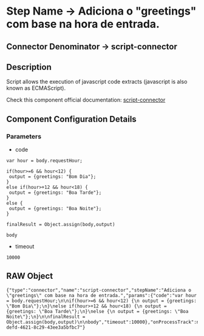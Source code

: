 # Step Name -> Adiciona o "greetings" com base na hora de entrada.
## Connector Denominator -> script-connector

## Description

Script allows the execution of javascript code extracts (javascript is also known as ECMAScript).

Check this component official documentation: [script-connector](https://docs.digibee.com/documentation/components/tools/script "Digibee script-connector documentation")

## Component Configuration Details
### Parameters

* code
```
var hour = body.requestHour;

if(hour>=6 && hour<12) {
 output = {greetings: "Bom Dia"};
}
else if(hour>+12 && hour<18) {
 output = {greetings: "Boa Tarde"};
}
else {
 output = {greetings: "Boa Noite"};
}

finalResult = Object.assign(body,output)

body
```

* timeout
```
10000
```


## RAW Object

```
{"type":"connector","name":"script-connector","stepName":"Adiciona o \"greetings\" com base na hora de entrada.","params":{"code":"var hour = body.requestHour;\n\nif(hour>=6 && hour<12) {\n output = {greetings: \"Bom Dia\"};\n}\nelse if(hour>+12 && hour<18) {\n output = {greetings: \"Boa Tarde\"};\n}\nelse {\n output = {greetings: \"Boa Noite\"};\n}\n\nfinalResult = Object.assign(body,output)\n\nbody","timeout":10000},"onProcessTrack":null,"onExceptionTrack":null,"id":"ca0553ad-defd-4621-8c29-43ee3a5bfbc7"}
```